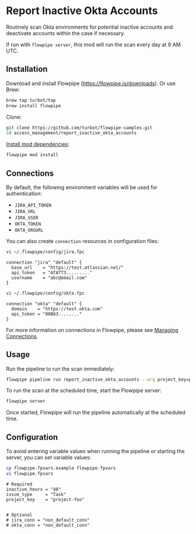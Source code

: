 # Report Inactive Okta Accounts

Routinely scan Okta environments for potential inactive accounts and deactivate accounts within the case if necessary.

If run with `flowpipe server`, this mod will run the scan every day at 9 AM UTC.

## Installation

Download and install Flowpipe (https://flowpipe.io/downloads). Or use Brew:

```sh
brew tap turbot/tap
brew install flowpipe
```

Clone:

```sh
git clone https://github.com/turbot/flowpipe-samples.git
cd access_management/report_inactive_okta_accounts
```

[Install mod dependencies](https://flowpipe.io/docs/build/mod-dependencies#mod-dependencies):

```sh
flowpipe mod install
```

## Connections

By default, the following environment variables will be used for authentication:

- `JIRA_API_TOKEN`
- `JIRA_URL`
- `JIRA_USER`
- `OKTA_TOKEN`
- `OKTA_ORGURL`

You can also create `connection` resources in configuration files:

```sh
vi ~/.flowpipe/config/jira.fpc
```

```hcl
connection "jira" "default" {
  base_url    = "https://test.atlassian.net/"
  api_token   = "ATATT3........."
  username    = "abc@email.com"
}
```

```sh
vi ~/.flowpipe/config/okta.fpc
```

```hcl
connection "okta" "default" {
  domain    = "https://test.okta.com"
  api_token = "00B63........"
}
```

For more information on connections in Flowpipe, please see [Managing Connections](https://flowpipe.io/docs/run/connections).

## Usage

Run the pipeline to run the scan immediately:

```sh
flowpipe pipeline run report_inactive_okta_accounts --arg project_key=project-foo --arg issue_type=Task --arg inactive_hours=48
```

To run the scan at the scheduled time, start the Flowpipe server:

```sh
flowpipe server
```

Once started, Flowpipe will run the pipeline automatically at the scheduled time.

## Configuration

To avoid entering variable values when running the pipeline or starting the server, you can set variable values:

```sh
cp flowpipe.fpvars.example flowpipe.fpvars
vi flowpipe.fpvars
```

```hcl
# Required
inactive_hours = "48"
issue_type     = "Task"
project_key    = "project-foo"


# Optional
# jira_conn = "non_default_conn"
# okta_conn = "non_default_conn"
```
